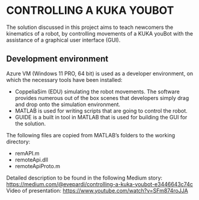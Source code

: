# CONTROLLING A KUKA YOUBOT 
 
The solution discussed in this project aims to teach newcomers the kinematics of a robot, by controlling movements of a KUKA  youBot with the assistance of a graphical user interface (GUI).

## Development environment

Azure VM (Windows 11 PRO, 64 bit) is used as a developer environment, on which the necessary tools have been installed: 
- CoppeliaSim (EDU) simulating the robot movements. The software provides numerous out of the box scenes that developers simply drag and drop onto the simulation environment.
- MATLAB is used for writing scripts that are going to control the robot. 
- GUIDE is a built in tool in MATLAB that is used for building the GUI for the solution.

The following files are copied from MATLAB’s folders to the working directory: 
- remAPI.m 
- remoteApi.dll 
- remoteApiProto.m 

Detailed description to be found in the following Medium story: https://medium.com/@evepardi/controlling-a-kuka-youbot-e3446643c74c
Video of presentation: https://www.youtube.com/watch?v=SFm874roJJA
